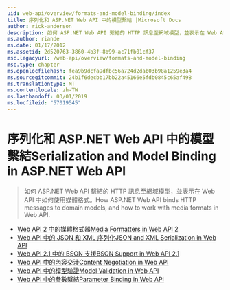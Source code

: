 ```yaml
---
uid: web-api/overview/formats-and-model-binding/index
title: 序列化和 ASP.NET Web API 中的模型繫結 |Microsoft Docs
author: rick-anderson
description: 如何 ASP.NET Web API 繫結的 HTTP 訊息至網域模型，並表示在 Web API 中如何使用媒體格式。
ms.author: riande
ms.date: 01/17/2012
ms.assetid: 2d520763-3860-4b3f-8b99-ac71fb01cf37
msc.legacyurl: /web-api/overview/formats-and-model-binding
msc.type: chapter
ms.openlocfilehash: fea9b9dcfa9dfbc56a724d2dab03b98a1259e3a4
ms.sourcegitcommit: 24b1f6decbb17bb22a45166e5fdb0845c65af498
ms.translationtype: MT
ms.contentlocale: zh-TW
ms.lasthandoff: 03/01/2019
ms.locfileid: "57019545"
---
```

<a name="serialization-and-model-binding-in-aspnet-web-api"></a><span data-ttu-id="75f90-103">序列化和 ASP.NET Web API 中的模型繫結</span><span class="sxs-lookup"><span data-stu-id="75f90-103">Serialization and Model Binding in ASP.NET Web API</span></span>
====================
> <span data-ttu-id="75f90-104">如何 ASP.NET Web API 繫結的 HTTP 訊息至網域模型，並表示在 Web API 中如何使用媒體格式。</span><span class="sxs-lookup"><span data-stu-id="75f90-104">How ASP.NET Web API binds HTTP messages to domain models, and how to work with media formats in Web API.</span></span>


- [<span data-ttu-id="75f90-105">Web API 2 中的媒體格式器</span><span class="sxs-lookup"><span data-stu-id="75f90-105">Media Formatters in Web API 2</span></span>](media-formatters.md)
- [<span data-ttu-id="75f90-106">Web API 中的 JSON 和 XML 序列化</span><span class="sxs-lookup"><span data-stu-id="75f90-106">JSON and XML Serialization in Web API</span></span>](json-and-xml-serialization.md)
- [<span data-ttu-id="75f90-107">Web API 2.1 中的 BSON 支援</span><span class="sxs-lookup"><span data-stu-id="75f90-107">BSON Support in Web API 2.1</span></span>](bson-support-in-web-api-21.md)
- [<span data-ttu-id="75f90-108">Web API 中的內容交涉</span><span class="sxs-lookup"><span data-stu-id="75f90-108">Content Negotiation in Web API</span></span>](content-negotiation.md)
- [<span data-ttu-id="75f90-109">Web API 中的模型驗證</span><span class="sxs-lookup"><span data-stu-id="75f90-109">Model Validation in Web API</span></span>](model-validation-in-aspnet-web-api.md)
- [<span data-ttu-id="75f90-110">Web API 中的參數繫結</span><span class="sxs-lookup"><span data-stu-id="75f90-110">Parameter Binding in Web API</span></span>](parameter-binding-in-aspnet-web-api.md)
